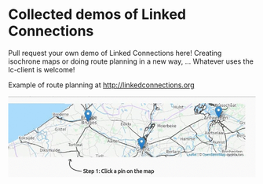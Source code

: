 # Collected demos of Linked Connections

Pull request your own demo of Linked Connections here! Creating isochrone maps or doing route planning in a new way, ... Whatever uses the lc-client is welcome!

Example of route planning at http://linkedconnections.org

![Animated gif of route planning demo](https://raw.githubusercontent.com/linkedconnections/demo/gh-pages/img/routeplanning.gif)
